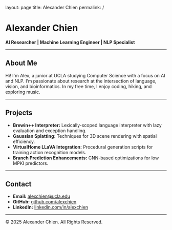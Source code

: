 layout: page
title: Alexander Chien
permalink: /

# Alexander Chien

**AI Researcher | Machine Learning Engineer | NLP Specialist**

---

## About Me
Hi! I'm Alex, a junior at UCLA studying Computer Science with a focus on AI and NLP. I’m passionate about research at the intersection of language, vision, and bioinformatics. In my free time, I enjoy coding, hiking, and exploring music.

---

## Projects
- **Brewin++ Interpreter:** Lexically-scoped language interpreter with lazy evaluation and exception handling.
- **Gaussian Splatting:** Techniques for 3D scene rendering with spatial efficiency.
- **VirtualHome LLaVA Integration:** Procedural generation scripts for training action recognition models.
- **Branch Prediction Enhancements:** CNN-based optimizations for low MPKI predictors.

---

## Contact
- **Email:** [alexchien@ucla.edu](mailto:alexchien@ucla.edu)
- **GitHub:** [github.com/alexchien](https://github.com/alexchien)
- **LinkedIn:** [linkedin.com/in/alexchien](https://linkedin.com/in/alexchien)

---

&copy; 2025 Alexander Chien. All Rights Reserved.